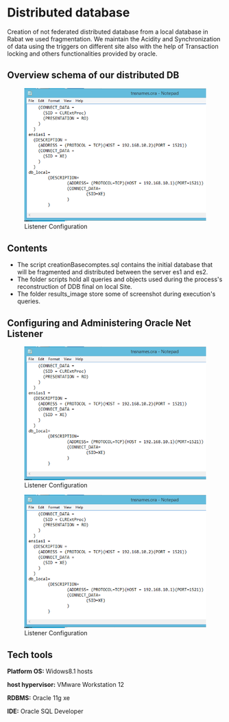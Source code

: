# Distributed database

Creation of not federated distributed database from a local database in Rabat we used fragmentation.
We maintain the Acidity and Synchronization of data using  the  triggers on different site also with the help of Transaction locking and others functionalities provided by oracle.
## Overview schema of our distributed DB

<figure>
  <img src="/results_img/tsnme.PNG" alt="titople" title="Optional title" />
  <figcaption>Listener Configuration</figcaption>
</figure>


## Contents

- The script creationBasecomptes.sql contains the initial  database that will be fragmented and distributed between the server es1 and es2.
- The folder scripts hold all queries and objects used during the process's reconstruction of DDB final on local Site.
- The folder results_image store some of screenshot during execution's queries.


## Configuring and Administering Oracle Net Listener

<figure>
  <img src="/results_img/tsnme.PNG" alt="titople" title="Optional title" />
  <figcaption>Listener Configuration</figcaption>
</figure>
<figure>
  <img src="/results_img/tsnme.PNG" alt="titople" title="Optional title" />
  <figcaption>Listener Configuration</figcaption>
</figure>

## Tech tools

**Platform OS:** Widows8.1 hosts

**host hypervisor:** VMware Workstation 12

**RDBMS:** Oracle 11g xe

**IDE:** Oracle SQL Developer


